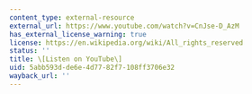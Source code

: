 ```yaml
---
content_type: external-resource
external_url: https://www.youtube.com/watch?v=CnJse-D_AzM
has_external_license_warning: true
license: https://en.wikipedia.org/wiki/All_rights_reserved
status: ''
title: \[Listen on YouTube\]
uid: 5abb593d-de6e-4d77-82f7-108ff3706e32
wayback_url: ''
---
```

